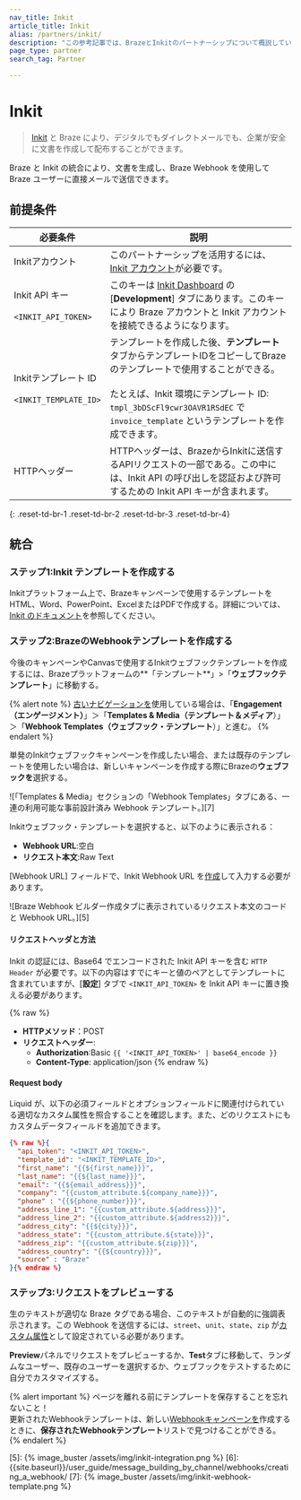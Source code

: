 ```yaml
---
nav_title: Inkit
article_title: Inkit
alias: /partners/inkit/
description: "この参考記事では、BrazeとInkitのパートナーシップについて概説している。Inkitは、ダイレクトメール・キャンペーンを自動化することで時間と労力を節約し、オフラインの顧客をオンラインに戻すことを可能にする。"
page_type: partner
search_tag: Partner

---
```


# Inkit

> [Inkit][1] と Braze により、デジタルでもダイレクトメールでも、企業が安全に文書を作成して配布することができます。

Braze と Inkit の統合により、文書を生成し、Braze Webhook を使用して Braze ユーザーに直接メールで送信できます。

## 前提条件

|必要条件| 説明|
| ---| ---|
|Inkitアカウント | このパートナーシップを活用するには、[Inkit アカウント](https://www.inkit.com/)が必要です。 |
| Inkit API キー<br><br>`<INKIT_API_TOKEN>` | このキーは [Inkit Dashboard](https://app.inkit.io/#/account/integrations) の \[**Development**] タブにあります。このキーにより Braze アカウントと Inkit アカウントを接続できるようになります。|
| Inkitテンプレート ID<br><br>`<INKIT_TEMPLATE_ID>` | テンプレートを作成した後、**テンプレート**タブからテンプレートIDをコピーしてBrazeのテンプレートで使用することができる。<br><br>たとえば、Inkit 環境にテンプレート ID: `tmpl_3bDScFl9cwr3OAVR1RSdEC` で `invoice_template` というテンプレートを作成できます。
| HTTPヘッダー | HTTPヘッダーは、BrazeからInkitに送信するAPIリクエストの一部である。この中には、Inkit API の呼び出しを認証および許可するための Inkit API キーが含まれます。 |
{: .reset-td-br-1 .reset-td-br-2 .reset-td-br-3  .reset-td-br-4}

## 統合

### ステップ1:Inkit テンプレートを作成する

Inkitプラットフォーム上で、Brazeキャンペーンで使用するテンプレートをHTML、Word、PowerPoint、ExcelまたはPDFで作成する。詳細については、[Inkit のドキュメント](https://docs.inkit.com/docs/create-a-template)を参照してください。

### ステップ2:BrazeのWebhookテンプレートを作成する

今後のキャンペーンやCanvasで使用するInkitウェブフックテンプレートを作成するには、Brazeプラットフォームの**「テンプレート**」>「**ウェブフックテンプレート**」に移動する。 

{% alert note %}
[古いナビゲーションを]({{site.baseurl}}/navigation)使用している場合は、「**Engagement（エンゲージメント）**」＞「**Templates & Media（テンプレート＆メディア**）」＞「**Webhook Templates（ウェブフック・テンプレート**）」と進む。
{% endalert %}

単発のInkitウェブフックキャンペーンを作成したい場合、または既存のテンプレートを使用したい場合は、新しいキャンペーンを作成する際にBrazeの**ウェブフックを**選択する。

![「Templates & Media」セクションの「Webhook Templates」タブにある、一連の利用可能な事前設計済み Webhook テンプレート。][7]

Inkitウェブフック・テンプレートを選択すると、以下のように表示される：
- **Webhook URL**:空白
- **リクエスト本文**:Raw Text

\[Webhook URL] フィールドで、Inkit Webhook URL を[作成](https://docs.inkit.com/docs/set-up-a-webhook-to-an-event)して入力する必要があります。

![Braze Webhook ビルダー作成タブに表示されているリクエスト本文のコードと Webhook URL。][5]

#### リクエストヘッダと方法

Inkit の認証には、Base64 でエンコードされた Inkit API キーを含む `HTTP Header` が必要です。以下の内容はすでにキーと値のペアとしてテンプレートに含まれていますが、\[**設定**] タブで `<INKIT_API_TOKEN>` を Inkit API キーに置き換える必要があります。

{% raw %}
- **HTTPメソッド**：POST
- **リクエストヘッダー**:
  - **Authorization**:Basic `{{ '<INKIT_API_TOKEN>' | base64_encode }}`
  - **Content-Type**: application/json
{% endraw %}

#### Request body

Liquid が、以下の必須フィールドとオプションフィールドに関連付けられている適切なカスタム属性を照合することを確認します。また、どのリクエストにもカスタムデータフィールドを追加できます。

```json
{% raw %}{
  "api_token": "<INKIT_API_TOKEN>",
  "template_id": "<INKIT_TEMPLATE_ID>",
  "first_name": "{{${first_name}}}",
  "last_name": "{{${last_name}}}",
  "email": "{{${email_address}}}",
  "company": "{{custom_attribute.${company_name}}}",
  "phone" : "{{${phone_number}}}",
  "address_line_1": "{{custom_attribute.${address}}}",
  "address_line_2": "{{custom_attribute.${address2}}}",
  "address_city": "{{${city}}}",
  "address_state": "{{custom_attribute.${state}}}",
  "address_zip": "{{custom_attribute.${zip}}}",
  "address_country": "{{${country}}}",
  "source" : "Braze"
}{% endraw %}
```

### ステップ3:リクエストをプレビューする

生のテキストが適切な Braze タグである場合、このテキストが自動的に強調表示されます。この Webhook を送信するには、`street`、`unit`、`state`、`zip` が[カスタム属性][3]として設定されている必要があります。

**Preview**パネルでリクエストをプレビューするか、**Test**タブに移動して、ランダムなユーザー、既存のユーザーを選択するか、ウェブフックをテストするために自分でカスタマイズする。

{% alert important %}
ページを離れる前にテンプレートを保存することを忘れないこと！<br>更新されたWebhookテンプレートは、新しい[Webhookキャンペーンを]({{site.baseurl}}/user_guide/message_building_by_channel/webhooks/creating_a_webhook/)作成するときに、**保存されたWebhookテンプレート**リストで見つけることができる。
{% endalert %}

[1]: https://www.inkit.com
[2]: https://help.inkit.com/hc/en-us/articles/360036546873-Braze-Inkit-Integration
[3]: {{site.baseurl}}/user_guide/data_and_analytics/custom_data/custom_attributes/#custom-attributes
[5]: {% image_buster /assets/img/inkit-integration.png %}
[6]: {{site.baseurl}}/user_guide/message_building_by_channel/webhooks/creating_a_webhook/
[7]: {% image_buster /assets/img/inkit-webhook-template.png %}